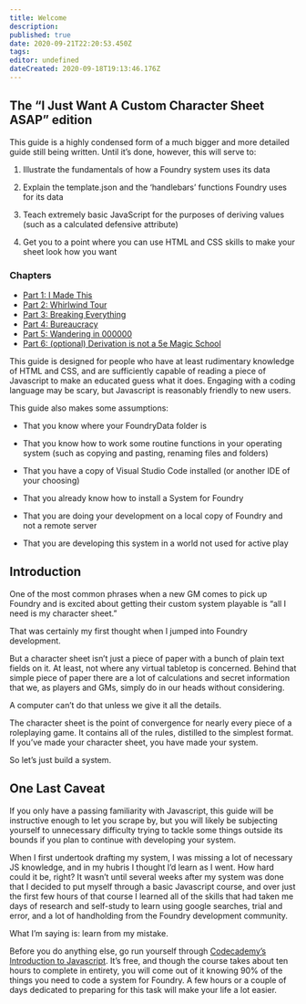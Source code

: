```yaml
---
title: Welcome
description:
published: true
date: 2020-09-21T22:20:53.450Z
tags:
editor: undefined
dateCreated: 2020-09-18T19:13:46.176Z
---
```



##  The “I Just Want A Custom Character Sheet ASAP” edition

  

This guide is a highly condensed form of a much bigger and more detailed guide still being written. Until it’s done, however, this will serve to:

  

1.  Illustrate the fundamentals of how a Foundry system uses its data
    
2.  Explain the template.json and the ‘handlebars’ functions Foundry uses for its data
    
3.  Teach extremely basic JavaScript for the purposes of deriving values (such as a calculated defensive attribute)
    
4.  Get you to a point where you can use HTML and CSS skills to make your sheet look how you want
    

### Chapters
* [Part 1: I Made This](https://github.com/foundry-vtt-community/wiki/wiki/System-Development-Part-1-I-Made-This)
* [Part 2: Whirlwind Tour](https://github.com/foundry-vtt-community/wiki/wiki/System-Development-Part-2-Whirlwind-Tour)
* [Part 3: Breaking Everything](https://github.com/foundry-vtt-community/wiki/wiki/System-Development-Part-3-Breaking-Everything)
* [Part 4: Bureaucracy](https://github.com/foundry-vtt-community/wiki/wiki/System-Development-Part-4-Bureaucracy)
* [Part 5: Wandering in 000000](https://github.com/foundry-vtt-community/wiki/wiki/System-Development-Part-5-Wandering-in-000000)
* [Part 6: (optional) Derivation is not a 5e Magic School](https://github.com/foundry-vtt-community/wiki/wiki/System-Development-Part-6-(optional)-Derivation-is-not-a-5e-Magic-School)


This guide is designed for people who have at least rudimentary knowledge of HTML and CSS, and are sufficiently capable of reading a piece of Javascript to make an educated guess what it does. Engaging with a coding language may be scary, but Javascript is reasonably friendly to new users.

  

This guide also makes some assumptions:

-   That you know where your FoundryData folder is
    
-   That you know how to work some routine functions in your operating system (such as copying and pasting, renaming files and folders)
    
-   That you have a copy of Visual Studio Code installed (or another IDE of your choosing)
    
-   That you already know how to install a System for Foundry
    
-   That you are doing your development on a local copy of Foundry and not a remote server
    
-   That you are developing this system in a world not used for active play
    

  

## Introduction

One of the most common phrases when a new GM comes to pick up Foundry and is excited about getting their custom system playable is “all I need is my character sheet.”  
  
That was certainly my first thought when I jumped into Foundry development.

  

But a character sheet isn’t just a piece of paper with a bunch of plain text fields on it. At least, not where any virtual tabletop is concerned. Behind that simple piece of paper there are a lot of calculations and secret information that we, as players and GMs, simply do in our heads without considering.

  

A computer can’t do that unless we give it all the details.

  

The character sheet is the point of convergence for nearly every piece of a roleplaying game. It contains all of the rules, distilled to the simplest format. If you’ve made your character sheet, you have made your system.

  
So let’s just build a system.

  
  

## One Last Caveat

If you only have a passing familiarity with Javascript, this guide will  be instructive enough to let you scrape by, but you will likely be subjecting yourself to unnecessary difficulty trying to tackle some things outside its bounds if you plan to continue with developing your system.

  

When I first undertook drafting my system, I was missing a lot of necessary JS knowledge, and in my hubris I thought I’d learn as I went. How hard could it be, right? It wasn’t until several weeks after my system was done that I decided to put myself through a basic Javascript course, and over just the first few hours of that course I learned all of the skills that had taken me days of research and self-study to learn using google searches, trial and error, and a lot of handholding from the Foundry development community.

  

What I’m saying is: learn from my mistake.

  

Before you do anything else, go run yourself through [Codecademy’s Introduction to Javascript](https://www.codecademy.com/learn/introduction-to-javascript). It’s free, and though the course takes about ten hours to complete in entirety, you will come out of it knowing 90% of the things you need to code a system for Foundry. A few hours or a couple of days dedicated to preparing for this task will make your life a lot easier.
